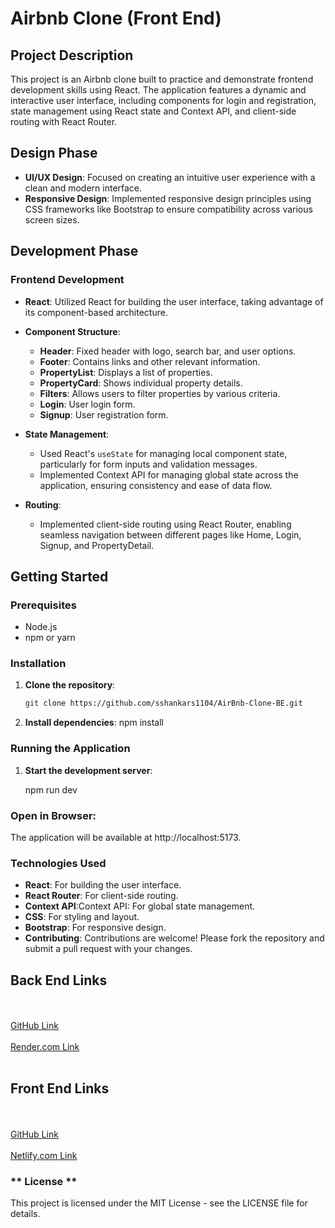 # Airbnb Clone (Front End)

## Project Description

This project is an Airbnb clone built to practice and demonstrate frontend development skills using React. The application features a dynamic and interactive user interface, including components for login and registration, state management using React state and Context API, and client-side routing with React Router.

## Design Phase

- **UI/UX Design**: Focused on creating an intuitive user experience with a clean and modern interface.
- **Responsive Design**: Implemented responsive design principles using CSS frameworks like Bootstrap to ensure compatibility across various screen sizes.

## Development Phase

### Frontend Development

- **React**: Utilized React for building the user interface, taking advantage of its component-based architecture.
- **Component Structure**:

  - **Header**: Fixed header with logo, search bar, and user options.
  - **Footer**: Contains links and other relevant information.
  - **PropertyList**: Displays a list of properties.
  - **PropertyCard**: Shows individual property details.
  - **Filters**: Allows users to filter properties by various criteria.
  - **Login**: User login form.
  - **Signup**: User registration form.

- **State Management**:

  - Used React's `useState` for managing local component state, particularly for form inputs and validation messages.
  - Implemented Context API for managing global state across the application, ensuring consistency and ease of data flow.

- **Routing**:
  - Implemented client-side routing using React Router, enabling seamless navigation between different pages like Home, Login, Signup, and PropertyDetail.

## Getting Started

### Prerequisites

- Node.js
- npm or yarn

### Installation

1. **Clone the repository**:

   ```bash
   git clone https://github.com/sshankars1104/AirBnb-Clone-BE.git

   ```

2. **Install dependencies**:
   npm install

### Running the Application

1. **Start the development server**:

   npm run dev

### **Open in Browser**:

The application will be available at http://localhost:5173.

### Technologies Used

- **React**: For building the user interface.
- **React Router**: For client-side routing.
- **Context API**:Context API: For global state management.
- **CSS**: For styling and layout.
- **Bootstrap**: For responsive design.
- **Contributing**:
  Contributions are welcome! Please fork the repository and submit a pull request with your changes.

## Back End Links

<br><br>
[GitHub Link](https://github.com/sshankars1104/AirBnb-Clone-BE.git)
<br><br>
[Render.com Link](https://airbnb-clone-be-l1y1.onrender.com)
<br><br>

## Front End Links

<br><br>
[GitHub Link](https://github.com/sshankars1104/AirBnb-Clone-FE.git)
<br><br>
[Netlify.com Link](https://airbnb-clone-fe.netlify.app/)

### ** License **

This project is licensed under the MIT License - see the LICENSE file for details.

